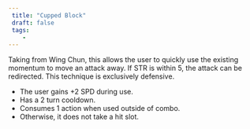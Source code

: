 ```yaml
---
 title: "Cupped Block"
 draft: false
 tags:
    -
---
```

 Taking from Wing Chun, this allows the user to quickly use the existing momentum to move an attack away. If STR is within 5, the attack can be redirected. This technique is exclusively defensive.
 
 - The user gains +2 SPD during use.
 - Has a 2 turn cooldown.
 - Consumes 1 action when used outside of combo.
 - Otherwise, it does not take a hit slot.